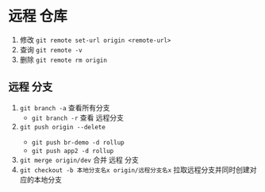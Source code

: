 # 远程 仓库

1. 修改 `git remote set-url origin <remote-url>`
2. 查询 `git remote -v`
3. 删除 `git remote rm origin`

## 远程 分支

1. `git branch -a` 查看所有分支
   - `git branch -r` 查看 远程分支
2. `git push origin --delete `<branchName>
   - `git push br-demo -d rollup`
   - `git push app2 -d rollup`
3. `git merge origin/dev` 合并 远程 分支
4. `git checkout -b 本地分支名x origin/远程分支名x` 拉取远程分支并同时创建对应的本地分支
